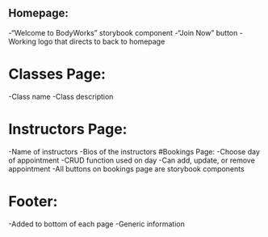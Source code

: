 ## Homepage:
-“Welcome to BodyWorks” storybook component
-“Join Now” button
-Working logo that directs to back to homepage
# Classes Page:
-Class name
-Class description
 # Instructors Page:
-Name of instructors
-Bios of the instructors
 #Bookings Page:
-Choose day of appointment
-CRUD function used on day
-Can add, update, or remove appointment
-All buttons on bookings page are storybook components
# Footer:
-Added to bottom of each page
-Generic information